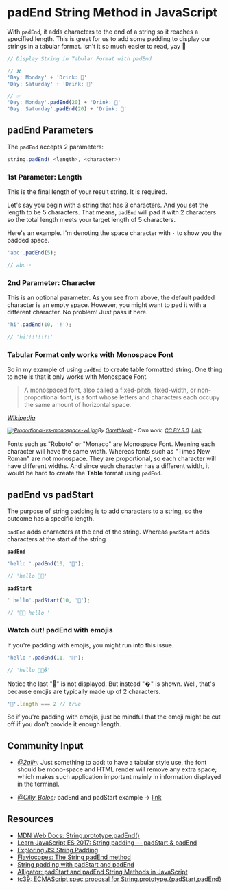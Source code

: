 # padEnd String Method in JavaScript

With `padEnd`, it adds characters to the end of a string so it reaches a specified length. This is great for us to add some padding to display our strings in a tabular format. Isn't it so much easier to read, yay 🍹

```javascript
// Display String in Tabular Format with padEnd

// ❌
'Day: Monday' + 'Drink: 🍵'
'Day: Saturday' + 'Drink: 🍹'

// ✅
'Day: Monday'.padEnd(20) + 'Drink: 🍵'
'Day: Saturday'.padEnd(20) + 'Drink: 🍹'

```

## padEnd Parameters

The `padEnd` accepts 2 parameters:

```javascript
string.padEnd( <length>, <character>)
```

### 1st Parameter: Length

This is the final length of your result string. It is required.

Let's say you begin with a string that has 3 characters. And you set the length to be 5 characters. That means, `padEnd` will pad it with 2 characters so the total length meets your target length of 5 characters.

Here's an example. I'm denoting the space character with `·` to show you the padded space.

```javascript
'abc'.padEnd(5);

// abc··
```

### 2nd Parameter: Character

This is an optional parameter. As you see from above, the default padded character is an empty space. However, you might want to pad it with a different character. No problem! Just pass it here.

```javascript
'hi'.padEnd(10, '!');

// 'hi!!!!!!!!'
```

### Tabular Format only works with Monospace Font

So in my example of using `padEnd` to create table formatted string. One thing to note is that it only works with Monospace Font.

> A monospaced font, also called a fixed-pitch, fixed-width, or non-proportional font, is a font whose letters and characters each occupy the same amount of horizontal space.

_[Wikipedia](https://en.wikipedia.org/wiki/Monospaced_font)_

<small><i><a href="https://commons.wikimedia.org/wiki/File:Proportional-vs-monospace-v4.jpg#/media/File:Proportional-vs-monospace-v4.jpg"><img src="https://upload.wikimedia.org/wikipedia/commons/f/f0/Proportional-vs-monospace-v4.jpg" alt="Proportional-vs-monospace-v4.jpg"></a>By <a href="//commons.wikimedia.org/w/index.php?title=User:Garethlwalt&amp;action=edit&amp;redlink=1" class="new" title="User:Garethlwalt (page does not exist)">Garethlwalt</a> - <span class="int-own-work" lang="en">Own work</span>, <a href="https://creativecommons.org/licenses/by/3.0" title="Creative Commons Attribution 3.0">CC BY 3.0</a>, <a href="https://commons.wikimedia.org/w/index.php?curid=9110833">Link</a></i></small>

Fonts such as "Roboto" or "Monaco" are Monospace Font. Meaning each character will have the same width. Whereas fonts such as "Times New Roman" are not monospace. They are proportional, so each character will have different widths. And since each character has a different width, it would be hard to create the **Table** format using `padEnd`.

## padEnd vs padStart

The purpose of string padding is to add characters to a string, so the outcome has a specific length.

`padEnd` adds characters at the end of the string. Whereas `padStart` adds characters at the start of the string

**`padEnd`**

```javascript
'hello '.padEnd(10, '👋');

// 'hello 👋👋'
```

**`padStart`**

```javascript
' hello'.padStart(10, '👋');

// '👋👋 hello '
```

### Watch out! padEnd with emojis

If you're padding with emojis, you might run into this issue.

```javascript
'hello '.padEnd(11, '👋');

// 'hello 👋👋�'
```

Notice the last "👋" is not displayed. But instead "�" is shown. Well, that's because emojis are typically made up of 2 characters.

```javascript
'👋'.length === 2 // true
```

So if you're padding with emojis, just be mindful that the emoji might be cut off if you don't provide it enough length.

## Community Input

- _[@2alin](https://twitter.com/2alin/status/1150120894758621185):_ Just something to add: to have a tabular style use, the font should be mono-space and HTML render will remove any extra space; which makes such application important mainly in information displayed in the terminal.

- _[@Cilly_Boloe](https://twitter.com/Cilly_Boloe/status/1150208542923579392):_ padEnd and padStart example → [link](https://twitter.com/Cilly_Boloe/status/1150208542923579392)

## Resources

- [MDN Web Docs: String.prototype.padEnd()](https://developer.mozilla.org/en-US/docs/Web/JavaScript/Reference/Global_Objects/String/padEnd)
- [Learn JavaScript ES 2017: String padding — padStart & padEnd](https://codeburst.io/learn-javascript-es-2017-string-padding-padstart-padend-88e90783e7de)
- [Exploring JS: String Padding](https://exploringjs.com/es2016-es2017/ch_string-padding.html)
- [Flaviocopes: The String padEnd method](https://flaviocopes.com/javascript-string-padend/)
- [String padding with padStart and padEnd](https://node.university/blog/7297/es7-es8-post)
- [Alligator: padStart and padEnd String Methods in JavaScript](https://alligator.io/js/padstart-padend-string-methods/)
- [tc39: ECMAScript spec proposal for String.prototype.{padStart,padEnd}](https://github.com/tc39/proposal-string-pad-start-end)
